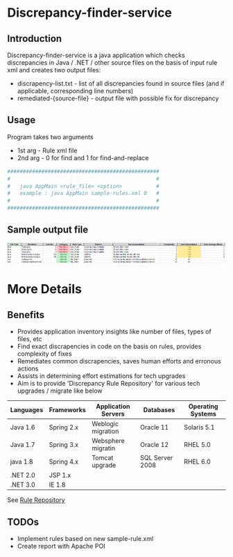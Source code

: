 # Discrepancy-finder-service

## Introduction
Discrepancy-finder-service is a java application which checks discrepancies in Java / .NET / other source files on the basis of input rule xml and creates two output files:
 -  discrapency-list.txt - list of all discrepancies found in source files (and if applicable, corresponding line numbers)
 -  remediated-{source-file} - output file with possible fix for discrepancy


## Usage

Program takes two arguments

 - 1st arg - Rule xml file
 - 2nd arg -  0 for find and 1 for find-and-replace


```sh
#################################################
#                                               #
#   java AppMain <rule_file> <option>           #
#   example : java AppMain sample-rules.xml 0   #	
#                                               #	
#################################################
```

## Sample output file
![Screenshot](sample-output.png) <!-- .element height="100%" width="100%" -->

# More Details

## Benefits

 - Provides application inventory insights like number of files, types of files, etc 
 - Find exact discrapencies in code on the basis on rules, provides complexity of fixes
 - Remediates common discrapencies, saves human efforts and erronous actions
 - Assists in determining effort estimations for tech upgrades
 - Aim is to provide 'Discrepancy Rule Repository' for various tech upgrades / migrate like below

| Languages | Frameworks | Application Servers | Databases | Operating Systems |
| --------- | ---------- | ------------------- | --------- | ----------------- |
| Java 1.6 | Spring 2.x | Weblogic migration | Oracle 11 | Solaris 5.1 |
| Java 1.7 | Spring 3.x | Websphere migratin | Oracle 12 | RHEL 5.0 |
| java 1.8 | Spring 4.x | Tomcat upgrade| SQL Server 2008 | RHEL 6.0 |
| .NET 2.0 | JSP 1.x | | | 
| .NET 3.0 | IE 1.8 | | |

See  [Rule Repository](https://github.com/jeevanatigre/discrepancy-finder-service/tree/master/rule-repository)


## TODOs

 - Implement rules based on new sample-rule.xml
 - Create report with Apache POI

